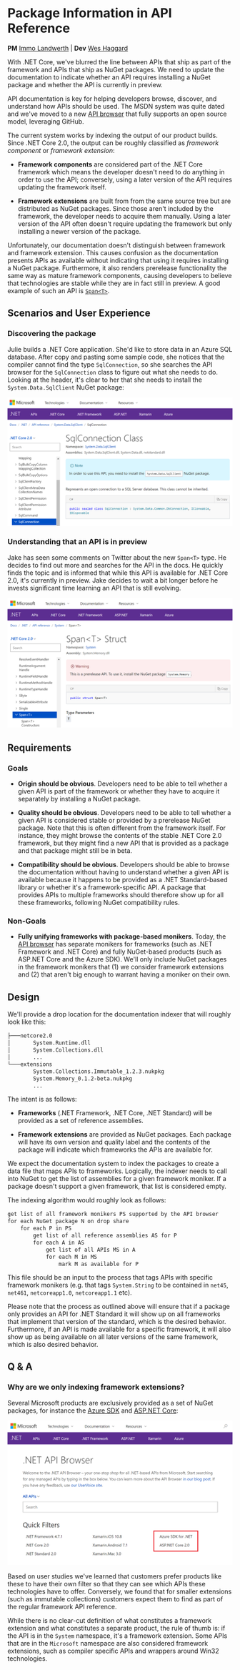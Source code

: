 # Package Information in API Reference

**PM** [Immo Landwerth](https://github.com/terrajobst) |
**Dev** [Wes Haggard](https://github.com/weshaggard)

With .NET Core, we've blurred the line between APIs that ship as part of the
framework and APIs that ship as NuGet packages. We need to update the
documentation to indicate whether an API requires installing a NuGet package and
whether the API is currently in preview.

API documentation is key for helping developers browse, discover, and understand
how APIs should be used. The MSDN system was quite dated and we've moved to a
new [API browser] that fully supports an open source model, leveraging GitHub.

The current system works by indexing the output of our product builds. Since
.NET Core 2.0, the output can be roughly classified as *framework component* or
*framework extension*:

* **Framework components** are considered part of the .NET Core framework which
  means the developer doesn't need to do anything in order to use the API;
  conversely, using a later version of the API requires updating the framework
  itself.

* **Framework extensions** are built from from the same source tree but are
  distributed as NuGet packages. Since those aren't included by the framework,
  the developer needs to acquire them manually. Using a later version of the API
  often doesn't require updating the framework but only installing a newer
  version of the package.

Unfortunately, our documentation doesn't distinguish between framework and
framework extension. This causes confusion as the documentation presents APIs as
available without indicating that using it requires installing a NuGet package.
Furthermore, it also renders prerelease functionality the same way as mature
framework components, causing developers to believe that technologies are stable
while they are in fact still in preview. A good example of such an API is
[`Span<T>`][Span].

## Scenarios and User Experience

### Discovering the package

Julie builds a .NET Core application. She'd like to store data in an Azure SQL
database. After copy and pasting some sample code, she notices that the compiler
cannot find the type `SqlConnection`, so she searches the API browser for the
`SqlConnection` class to figure out what she needs to do. Looking at the header,
it's clear to her that she needs to install the `System.Data.SqlClient` NuGet
package:

![](scenario1.png)

### Understanding that an API is in preview

Jake has seen some comments on Twitter about the new `Span<T>` type. He decides
to find out more and searches for the API in the docs. He quickly finds the
topic and is informed that while this API is available for .NET Core 2.0, it's
currently in preview. Jake decides to wait a bit longer before he invests
significant time learning an API that is still evolving.

![](scenario2.png)

## Requirements

### Goals

* **Origin should be obvious**. Developers need to be able to tell whether a
  given API is part of the framework or whether they have to acquire it
  separately by installing a NuGet package.

* **Quality should be obvious**. Developers need to be able to tell whether a
  given API is considered stable or provided by a prerelease NuGet package. Note
  that this is often different from the framework itself. For instance, they
  might browse the contents of the stable .NET Core 2.0 framework, but they
  might find a new API that is provided as a package and that package might
  still be in beta.

* **Compatibility should be obvious**. Developers should be able to browse the
  documentation without having to understand whether a given API is available
  because it happens to be provided as a .NET Standard-based library or whether
  it's a framework-specific API. A package that provides APIs to multiple
  frameworks should therefore show up for all these frameworks, following NuGet
  compatibility rules.

### Non-Goals

* **Fully unifying frameworks with package-based monikers**. Today, the [API
  browser] has separate monikers for frameworks (such as .NET Framework and .NET
  Core) and fully NuGet-based products (such as ASP.NET Core and the Azure SDK).
  We'll only include NuGet packages in the framework monikers that (1) we
  consider framework extensions and (2) that aren't big enough to warrant having
  a moniker on their own.

## Design

We'll provide a drop location for the documentation indexer that will roughly
look like this:

```
├───netcore2.0
│       System.Runtime.dll
│       System.Collections.dll
│       ...
└───extensions
        System.Collections.Immutable_1.2.3.nukpkg
        System.Memory_0.1.2-beta.nukpkg
        ...
```

The intent is as follows:

* **Frameworks** (.NET Framework, .NET Core, .NET Standard) will be provided as
  a set of reference assemblies.

* **Framework extensions** are provided as NuGet packages. Each package will
  have its own version and quality label and the contents of the package will
  indicate which frameworks the APIs are available for.

We expect the documentation system to index the packages to create a data file
that maps APIs to frameworks. Logically, the indexer needs to call into NuGet to
get the list of assemblies for a given framework moniker. If a package doesn't
support a given framework, that list is considered empty.

The indexing algorithm would roughly look as follows:

```
get list of all framework monikers PS supported by the API browser
for each NuGet package N on drop share
    for each P in PS
        get list of all reference assemblies AS for P
        for each A in AS
            get list of all APIs MS in A
            for each M in MS
                mark M as available for P
```

This file should be an input to the process that tags APIs with specific
framework monikers (e.g. that tags `System.String` to be contained in `net45`,
`net461`, `netcoreapp1.0`, `netcoreapp1.1` etc).

Please note that the process as outlined above will ensure that if a package
only provides an API for .NET Standard it will show up on all frameworks that
implement that version of the standard, which is the desired behavior.
Furthermore, if an API is made available for a specific framework, it will also
show up as being available on all later versions of the same framework, which is
also desired behavior.

## Q & A

### Why are we only indexing framework extensions?

Several Microsoft products are exclusively provided as a set of NuGet packages,
for instance the [Azure SDK] and [ASP.NET Core]:

![](package-products.png)

Based on user studies we've learned that customers prefer products like these to
have their own filter so that they can see which APIs these technologies have to
offer. Conversely, we found that for smaller extensions (such as immutable
collections) customers expect them to find as part of the regular framework API
reference.

While there is no clear-cut definition of what constitutes a framework extension
and what constitutes a separate product, the rule of thumb is: if the API is in
the `System` namespace, it's a framework extension. Some APIs that are in the
`Microsoft` namespace are also considered framework extensions, such as compiler
specific APIs and wrappers around Win32 technologies.

[API browser]: https://docs.microsoft.com/en-us/dotnet/api/
[ASP.NET Core]: https://docs.microsoft.com/en-us/dotnet/api/?view=aspnetcore-2.0
[Azure SDK]: https://docs.microsoft.com/en-us/dotnet/api/?view=azure-dotnet
[Span]: https://docs.microsoft.com/en-us/dotnet/api/system.span-1?view=netcore-2.0